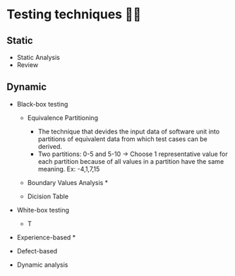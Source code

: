 # Testing techniques :man_technologist:
## Static
* Static Analysis
* Review

## Dynamic
* Black-box testing
  * Equivalence Partitioning
    * The technique that devides the input data of software unit into partitions of equivalent data from which test cases can be derived.
    * Two partitions: 0-5 and 5-10 &rarr; Choose 1 representative value for each partition because of all values in a partition have the same meaning. Ex: -4,1,7,15
    
  * Boundary Values Analysis
    * 
  * Dicision Table

* White-box testing
  * T
* Experience-based
  * 
* Defect-based
* Dynamic analysis

